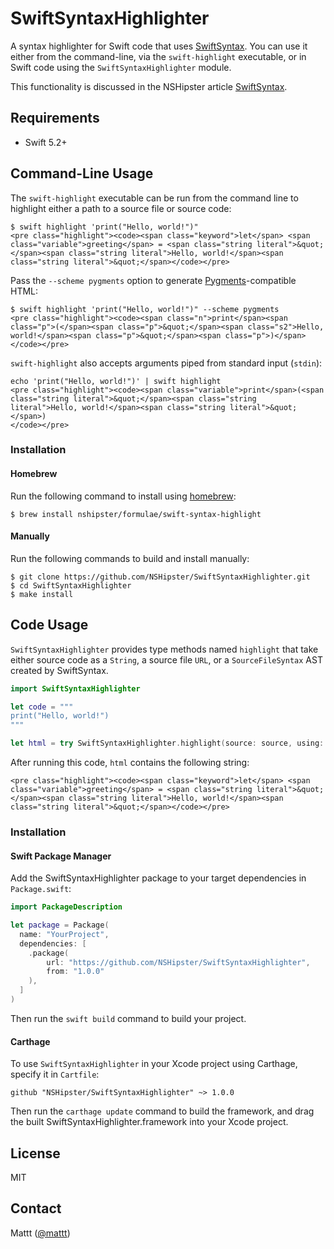 # SwiftSyntaxHighlighter

A syntax highlighter for Swift code that uses
[SwiftSyntax](https://github.com/apple/swift-syntax).
You can use it either from the command-line,
via the `swift-highlight` executable,
or in Swift code using the `SwiftSyntaxHighlighter` module.

This functionality is discussed in the NSHipster article
[SwiftSyntax](https://nshipster.com/swiftsyntax/).

## Requirements

- Swift 5.2+

## Command-Line Usage

The `swift-highlight` executable can be run from the command line
to highlight either a path to a source file or source code:

```terminal
$ swift highlight 'print("Hello, world!")"
<pre class="highlight"><code><span class="keyword">let</span> <span class="variable">greeting</span> = <span class="string literal">&quot;</span><span class="string literal">Hello, world!</span><span class="string literal">&quot;</span></code></pre>
```

Pass the `--scheme pygments` option
to generate [Pygments](http://pygments.org)-compatible HTML:

```terminal
$ swift highlight 'print("Hello, world!")" --scheme pygments
<pre class="highlight"><code><span class="n">print</span><span class="p">(</span><span class="p">&quot;</span><span class="s2">Hello, world!</span><span class="p">&quot;</span><span class="p">)</span></code></pre>
```

`swift-highlight` also accepts arguments piped from standard input (`stdin`):

```terminal
echo 'print("Hello, world!")' | swift highlight
<pre class="highlight"><code><span class="variable">print</span>(<span class="string literal">&quot;</span><span class="string literal">Hello, world!</span><span class="string literal">&quot;</span>)
</code></pre>
```

### Installation

#### Homebrew

Run the following command to install using [homebrew](https://brew.sh/):

```terminal
$ brew install nshipster/formulae/swift-syntax-highlight
```

#### Manually

Run the following commands to build and install manually:

```terminal
$ git clone https://github.com/NSHipster/SwiftSyntaxHighlighter.git
$ cd SwiftSyntaxHighlighter
$ make install
```

## Code Usage

`SwiftSyntaxHighlighter` provides type methods named `highlight`
that take either
source code as a `String`,
a source file `URL`, 
or a `SourceFileSyntax` AST created by SwiftSyntax.

```swift
import SwiftSyntaxHighlighter

let code = """
print("Hello, world!")
"""

let html = try SwiftSyntaxHighlighter.highlight(source: source, using: Xcode.self)
```

After running this code, 
`html` contains the following string:

```
<pre class="highlight"><code><span class="keyword">let</span> <span class="variable">greeting</span> = <span class="string literal">&quot;</span><span class="string literal">Hello, world!</span><span class="string literal">&quot;</span></code></pre>
```

### Installation

#### Swift Package Manager

Add the SwiftSyntaxHighlighter package to your target dependencies in `Package.swift`:

```swift
import PackageDescription

let package = Package(
  name: "YourProject",
  dependencies: [
    .package(
        url: "https://github.com/NSHipster/SwiftSyntaxHighlighter",
        from: "1.0.0"
    ),
  ]
)
```

Then run the `swift build` command to build your project.

#### Carthage

To use `SwiftSyntaxHighlighter` in your Xcode project using Carthage,
specify it in `Cartfile`:

```
github "NSHipster/SwiftSyntaxHighlighter" ~> 1.0.0
```

Then run the `carthage update` command to build the framework,
and drag the built SwiftSyntaxHighlighter.framework into your Xcode project.

## License

MIT

## Contact

Mattt ([@mattt](https://twitter.com/mattt))
